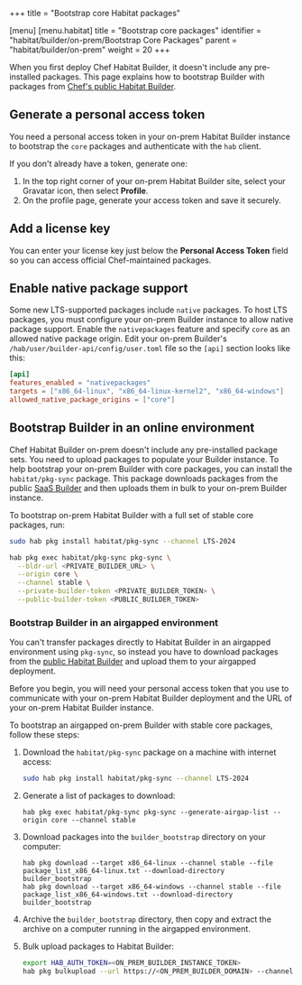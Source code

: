 +++
title = "Bootstrap core Habitat packages"

[menu]
  [menu.habitat]
    title = "Bootstrap core packages"
    identifier = "habitat/builder/on-prem/Bootstrap Core Packages"
    parent = "habitat/builder/on-prem"
    weight = 20
+++

When you first deploy Chef Habitat Builder, it doesn't include any pre-installed packages.
This page explains how to bootstrap Builder with packages from [Chef's public Habitat Builder](https://bldr.habitat.sh).

## Generate a personal access token

You need a personal access token in your on-prem Habitat Builder instance to bootstrap the `core` packages and authenticate with the `hab` client.

If you don't already have a token, generate one:

1. In the top right corner of your on-prem Habitat Builder site, select your Gravatar icon, then select **Profile**.
1. On the profile page, generate your access token and save it securely.

## Add a license key

You can enter your license key just below the **Personal Access Token** field so you can access official Chef-maintained packages.

## Enable native package support

Some new LTS-supported packages include `native` packages.
To host LTS packages, you must configure your on-prem Builder instance to allow native package support.
Enable the `nativepackages` feature and specify `core` as an allowed native package origin.
Edit your on-prem Builder's `/hab/user/builder-api/config/user.toml` file so the `[api]` section looks like this:

```toml
[api]
features_enabled = "nativepackages"
targets = ["x86_64-linux", "x86_64-linux-kernel2", "x86_64-windows"]
allowed_native_package_origins = ["core"]
```

## Bootstrap Builder in an online environment

Chef Habitat Builder on-prem doesn't include any pre-installed package sets.
You need to upload packages to populate your Builder instance.
To help bootstrap your on-prem Builder with core packages, you can install the `habitat/pkg-sync` package.
This package downloads packages from the public [SaaS Builder](https://bldr.habitat.sh) and then uploads them in bulk to your on-prem Builder instance.

To bootstrap on-prem Habitat Builder with a full set of stable core packages, run:

```bash
sudo hab pkg install habitat/pkg-sync --channel LTS-2024

hab pkg exec habitat/pkg-sync pkg-sync \
  --bldr-url <PRIVATE_BUILDER_URL> \
  --origin core \
  --channel stable \
  --private-builder-token <PRIVATE_BUILDER_TOKEN> \
  --public-builder-token <PUBLIC_BUILDER_TOKEN>
```

### Bootstrap Builder in an airgapped environment

You can't transfer packages directly to Habitat Builder in an airgapped environment using `pkg-sync`,
so instead you have to download packages from the [public Habitat Builder](https://bldr.habitat.sh) and upload them to your airgapped deployment.

Before you begin, you will need your personal access token that you use to communicate with your on-prem Habitat Builder deployment and the URL of your on-prem Habitat Builder instance.

To bootstrap an airgapped on-prem Builder with stable core packages, follow these steps:

1. Download the `habitat/pkg-sync` package on a machine with internet access:

   ```bash
   sudo hab pkg install habitat/pkg-sync --channel LTS-2024
   ```

1. Generate a list of packages to download:

   ```shell
   hab pkg exec habitat/pkg-sync pkg-sync --generate-airgap-list --origin core --channel stable
   ```

1. Download packages into the `builder_bootstrap` directory on your computer:

   ```shell
   hab pkg download --target x86_64-linux --channel stable --file package_list_x86_64-linux.txt --download-directory builder_bootstrap
   hab pkg download --target x86_64-windows --channel stable --file package_list_x86_64-windows.txt --download-directory builder_bootstrap
   ```

1. Archive the `builder_bootstrap` directory, then copy and extract the archive on a computer running in the airgapped environment.

1. Bulk upload packages to Habitat Builder:

   ```bash
   export HAB_AUTH_TOKEN=<ON_PREM_BUILDER_INSTANCE_TOKEN>
   hab pkg bulkupload --url https://<ON_PREM_BUILDER_DOMAIN> --channel stable --auto-create-origins builder_bootstrap/
   ```

